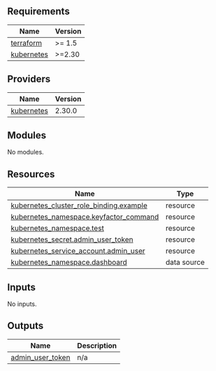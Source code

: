 ## Requirements

| Name | Version |
|------|---------|
| <a name="requirement_terraform"></a> [terraform](#requirement\_terraform) | >= 1.5 |
| <a name="requirement_kubernetes"></a> [kubernetes](#requirement\_kubernetes) | >=2.30 |

## Providers

| Name | Version |
|------|---------|
| <a name="provider_kubernetes"></a> [kubernetes](#provider\_kubernetes) | 2.30.0 |

## Modules

No modules.

## Resources

| Name | Type |
|------|------|
| [kubernetes_cluster_role_binding.example](https://registry.terraform.io/providers/hashicorp/kubernetes/latest/docs/resources/cluster_role_binding) | resource |
| [kubernetes_namespace.keyfactor_command](https://registry.terraform.io/providers/hashicorp/kubernetes/latest/docs/resources/namespace) | resource |
| [kubernetes_namespace.test](https://registry.terraform.io/providers/hashicorp/kubernetes/latest/docs/resources/namespace) | resource |
| [kubernetes_secret.admin_user_token](https://registry.terraform.io/providers/hashicorp/kubernetes/latest/docs/resources/secret) | resource |
| [kubernetes_service_account.admin_user](https://registry.terraform.io/providers/hashicorp/kubernetes/latest/docs/resources/service_account) | resource |
| [kubernetes_namespace.dashboard](https://registry.terraform.io/providers/hashicorp/kubernetes/latest/docs/data-sources/namespace) | data source |

## Inputs

No inputs.

## Outputs

| Name | Description |
|------|-------------|
| <a name="output_admin_user_token"></a> [admin\_user\_token](#output\_admin\_user\_token) | n/a |
